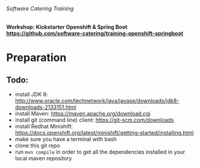 ###### Software Catering Training
#### Workshop: Kickstarter Openshift & Spring Boot  https://github.com/software-catering/training-openshift-springboot
# Preparation

## Todo:
* install JDK 8: 
http://www.oracle.com/technetwork/java/javase/downloads/jdk8-downloads-2133151.html
* install Maven: 
https://maven.apache.org/download.cgi
* install git (command line) client: 
https://git-scm.com/downloads
* install Redhat Minishift: 
https://docs.openshift.org/latest/minishift/getting-started/installing.html
* make sure you have a terminal with bash
* clone this git repo
* run `mvn compile` in order to get all the dependencies installed in your local maven repository
